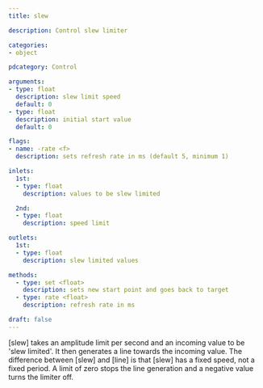 ```yaml
---
title: slew

description: Control slew limiter

categories:
- object

pdcategory: Control

arguments:
- type: float
  description: slew limit speed
  default: 0
- type: float
  description: initial start value
  default: 0

flags:
- name: -rate <f>
  description: sets refresh rate in ms (default 5, minimum 1)

inlets:
  1st:
  - type: float
    description: values to be slew limited

  2nd:
  - type: float
    description: speed limit

outlets:
  1st:
  - type: float
    description: slew limited values

methods:
  - type: set <float>
    description: sets new start point and goes back to target
  - type: rate <float>
    description: refresh rate in ms

draft: false
---
```


[slew] takes an amplitude limit per second and an incoming value to be 'slew limited'. It then generates a line towards the incoming value. The difference between [slew] and [line] is that [slew] has a fixed speed, not a fixed period. A limit of zero stops the line generation and a negative value turns the limiter off.
